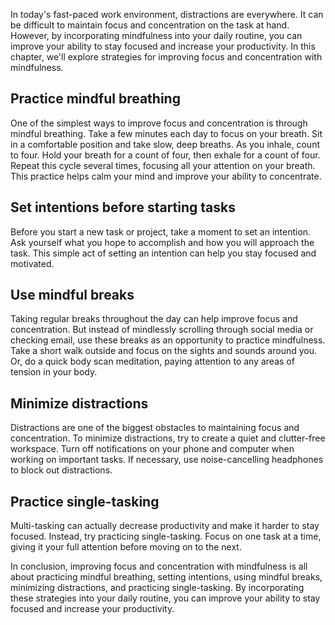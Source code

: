 
In today's fast-paced work environment, distractions are everywhere. It can be difficult to maintain focus and concentration on the task at hand. However, by incorporating mindfulness into your daily routine, you can improve your ability to stay focused and increase your productivity. In this chapter, we'll explore strategies for improving focus and concentration with mindfulness.

Practice mindful breathing
--------------------------

One of the simplest ways to improve focus and concentration is through mindful breathing. Take a few minutes each day to focus on your breath. Sit in a comfortable position and take slow, deep breaths. As you inhale, count to four. Hold your breath for a count of four, then exhale for a count of four. Repeat this cycle several times, focusing all your attention on your breath. This practice helps calm your mind and improve your ability to concentrate.

Set intentions before starting tasks
------------------------------------

Before you start a new task or project, take a moment to set an intention. Ask yourself what you hope to accomplish and how you will approach the task. This simple act of setting an intention can help you stay focused and motivated.

Use mindful breaks
------------------

Taking regular breaks throughout the day can help improve focus and concentration. But instead of mindlessly scrolling through social media or checking email, use these breaks as an opportunity to practice mindfulness. Take a short walk outside and focus on the sights and sounds around you. Or, do a quick body scan meditation, paying attention to any areas of tension in your body.

Minimize distractions
---------------------

Distractions are one of the biggest obstacles to maintaining focus and concentration. To minimize distractions, try to create a quiet and clutter-free workspace. Turn off notifications on your phone and computer when working on important tasks. If necessary, use noise-cancelling headphones to block out distractions.

Practice single-tasking
-----------------------

Multi-tasking can actually decrease productivity and make it harder to stay focused. Instead, try practicing single-tasking. Focus on one task at a time, giving it your full attention before moving on to the next.

In conclusion, improving focus and concentration with mindfulness is all about practicing mindful breathing, setting intentions, using mindful breaks, minimizing distractions, and practicing single-tasking. By incorporating these strategies into your daily routine, you can improve your ability to stay focused and increase your productivity.
